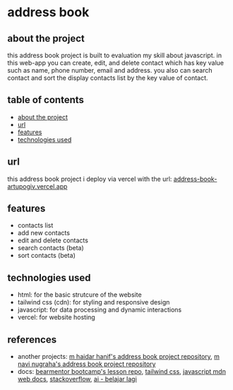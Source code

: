 <h1>address book</h1>


<h2>about the project</h2>
<p>this address book project is built to evaluation my skill about javascript. in this web-app you can create, edit, and delete contact which has key value such as name, phone number, email and address. you also can search contact and sort the display contacts list by the key value of contact.</p>


<h2>table of contents</h2>
<ul>
    <li><a href="https://github.com/artupogiv/address-book/blob/master/README.md#about-the-project">about the project</a></li>
    <li><a href="https://github.com/artupogiv/address-book/blob/master/README.md#url">url</a></li>
    <li><a href="https://github.com/artupogiv/address-book/blob/master/README.md#features">features</a></li>
    <li><a href="https://github.com/artupogiv/address-book/blob/master/README.md#technologies-used">technologies used</a></li>
</ul>

<h2>url</h2>
<p>this address book project i deploy via vercel with the url: <a href="https://address-book-artupogiv.vercel.app">address-book-artupogiv.vercel.app</a></p>


<h2>features</h2>
<ul>
    <li>contacts list</li>
    <li>add new contacts</li>
    <li>edit and delete contacts</li>
    <li>search contacts (beta)</li>
    <li>sort contacts (beta)</li>
</ul>

<h2>technologies used</h2>
<ul>
    <li>html: for the basic strutcure of the website</li>
    <li>tailwind css (cdn): for styling and responsive design</li>
    <li>javascript: for data processing and dynamic interactions</li>
    <li>vercel: for website hosting</li>
</ul>

<h2>references</h2>
<ul>
    <li>another projects: <a href="https://github.com/mhaidarhanif/address-book">m haidar hanif's address book project repository</a>, <a href="https://github.com/navi-0115/address-book">m navi nugraha's address book project repository</a>
    <li>docs: <a href="https://github.com/bearmentor-community/bearmentor-bootcamp/">bearmentor bootcamp's lesson repo</a>, <a href="https://tailwindcss.com/docs">tailwind css</a>, <a href="https://developer.mozilla.org/en-US/docs/Web/JavaScript/Reference">javascript mdn web docs</a>, <a href="stackoverflow.com">stackoverflow</a>, <a href="https://ai.belajarlagi.id">ai - belajar lagi</a></li>
</ul>